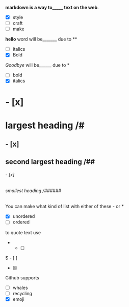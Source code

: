 **markdown is a way to_____ text on the web**.
- [x] style
- [ ] craft
- [ ] make

**hello** word will be_______ due to **
- [ ] italics
- [x] Bold

*Goodbye* will be______ due to *
- [ ] bold
- [x] italics

# - [x] <h1> largest heading /#
## - [x] <h2> second largest heading /##
###### - [x] <h6> smallest heading /######
  
  You can make what kind of list with either of these - or *
  - [x] unordered 
  - [ ] ordered 
  
  to quote text use
  * - [ ]
  $ - [ ]
   - [x] >
  
  Github supports
  - [ ] whales
  - [ ] recycling
  - [x] emoji

